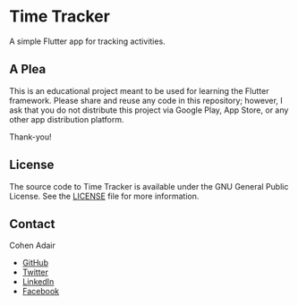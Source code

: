 # Time Tracker
A simple Flutter app for tracking activities.

## A Plea

This is an educational project meant to be used for learning the Flutter framework. Please share and reuse any code in this 
repository; however, I ask that you do not distribute this project via Google Play, App Store, or any other app distribution platform.

Thank-you!

## License

The source code to Time Tracker is available under the GNU General Public License. See the [LICENSE](https://raw.githubusercontent.com/cohenadair/time-tracker/master/LICENSE) file for more information.

## Contact

Cohen Adair

* [GitHub](https://github.com/cohenadair)
* [Twitter](http://twitter.com/cohenadair)
* [LinkedIn](https://ca.linkedin.com/in/cohenadair)
* [Facebook](https://www.facebook.com/cohen.adair)
